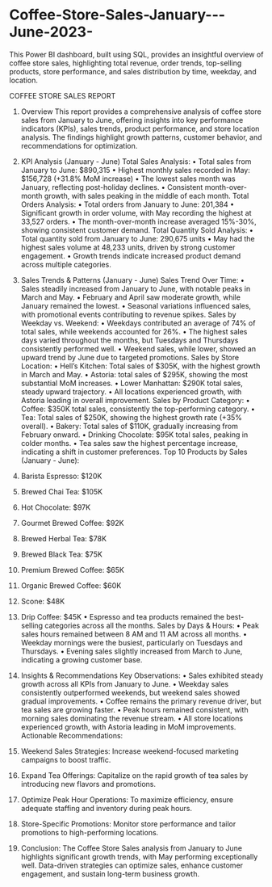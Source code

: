 # Coffee-Store-Sales-January---June-2023-
This Power BI dashboard, built using SQL, provides an insightful overview of coffee store sales, highlighting total revenue, order trends, top-selling products, store performance, and sales distribution by time, weekday, and location.

COFFEE STORE SALES REPORT
1. Overview This report provides a comprehensive analysis of coffee store sales from January to June, offering insights into key performance indicators (KPIs), sales trends, product performance, and store location analysis. The findings highlight growth patterns, customer behavior, and recommendations for optimization.

2. KPI Analysis (January - June)
Total Sales Analysis:
•	Total sales from January to June: $890,315
•	Highest monthly sales recorded in May: $156,728 (+31.8% MoM increase)
•	The lowest sales month was January, reflecting post-holiday declines.
•	Consistent month-over-month growth, with sales peaking in the middle of each month.
Total Orders Analysis:
•	Total orders from January to June: 201,384
•	Significant growth in order volume, with May recording the highest at 33,527 orders.
•	The month-over-month increase averaged 15%-30%, showing consistent customer demand.
Total Quantity Sold Analysis:
•	Total quantity sold from January to June: 290,675 units
•	May had the highest sales volume at 48,233 units, driven by strong customer engagement.
•	Growth trends indicate increased product demand across multiple categories.

3. Sales Trends & Patterns (January - June)
Sales Trend Over Time:
•	Sales steadily increased from January to June, with notable peaks in March and May.
•	February and April saw moderate growth, while January remained the lowest.
•	Seasonal variations influenced sales, with promotional events contributing to revenue spikes.
Sales by Weekday vs. Weekend:
•	Weekdays contributed an average of 74% of total sales, while weekends accounted for 26%.
•	The highest sales days varied throughout the months, but Tuesdays and Thursdays consistently performed well.
•	Weekend sales, while lower, showed an upward trend by June due to targeted promotions.
Sales by Store Location:
•	Hell’s Kitchen: Total sales of $305K, with the highest growth in March and May.
•	Astoria: total sales of $295K, showing the most substantial MoM increases.
•	Lower Manhattan: $290K total sales, steady upward trajectory.
•	All locations experienced growth, with Astoria leading in overall improvement.
Sales by Product Category:
•	Coffee: $350K total sales, consistently the top-performing category.
•	Tea: Total sales of $250K, showing the highest growth rate (+35% overall).
•	Bakery: Total sales of $110K, gradually increasing from February onward.
•	Drinking Chocolate: $95K total sales, peaking in colder months.
•	Tea sales saw the highest percentage increase, indicating a shift in customer preferences.
Top 10 Products by Sales (January - June):
1.	Barista Espresso: $120K
2.	Brewed Chai Tea: $105K
3.	Hot Chocolate: $97K
4.	Gourmet Brewed Coffee: $92K
5.	Brewed Herbal Tea: $78K
6.	Brewed Black Tea: $75K
7.	Premium Brewed Coffee: $65K
8.	Organic Brewed Coffee: $60K
9.	Scone: $48K
10.	Drip Coffee: $45K
•	Espresso and tea products remained the best-selling categories across all the months.
Sales by Days & Hours:
•	Peak sales hours remained between 8 AM and 11 AM across all months.
•	Weekday mornings were the busiest, particularly on Tuesdays and Thursdays.
•	Evening sales slightly increased from March to June, indicating a growing customer base.

4. Insights & Recommendations
Key Observations:
•	Sales exhibited steady growth across all KPIs from January to June.
•	Weekday sales consistently outperformed weekends, but weekend sales showed gradual improvements.
•	Coffee remains the primary revenue driver, but tea sales are growing faster.
•	Peak hours remained consistent, with morning sales dominating the revenue stream.
•	All store locations experienced growth, with Astoria leading in MoM improvements.
Actionable Recommendations:
1.	Weekend Sales Strategies: Increase weekend-focused marketing campaigns to boost traffic.
2.	Expand Tea Offerings: Capitalize on the rapid growth of tea sales by introducing new flavors and promotions.
3.	Optimize Peak Hour Operations: To maximize efficiency, ensure adequate staffing and inventory during peak hours.
4.	Store-Specific Promotions: Monitor store performance and tailor promotions to high-performing locations.

5. Conclusion: The Coffee Store Sales analysis from January to June highlights significant growth trends, with May performing exceptionally well. Data-driven strategies can optimize sales, enhance customer engagement, and sustain long-term business growth.

